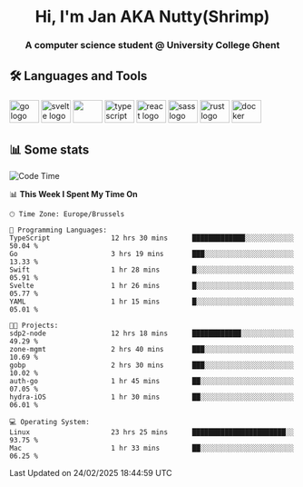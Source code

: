 <h1 align="center">Hi, I'm Jan AKA Nutty(Shrimp)</h1>
<h3 align="center">A computer science student @ University College Ghent</h3>

<h2 align="left">🛠️ Languages and Tools</h2>

###

<div align="left">
  <img src="https://cdn.jsdelivr.net/gh/devicons/devicon/icons/go/go-original.svg" height="40" width="52" alt="go logo"  />
  <img src="https://cdn.jsdelivr.net/gh/devicons/devicon@latest/icons/svelte/svelte-original.svg"  height="40" width="52" alt="svelte logo" />
  <img src="https://cdn.jsdelivr.net/gh/devicons/devicon@latest/icons/tailwindcss/tailwindcss-original.svg" height="40" width="52" />
  <img src="https://cdn.jsdelivr.net/gh/devicons/devicon/icons/typescript/typescript-original.svg" height="40" width="52" alt="typescript logo"  />
  <img src="https://cdn.jsdelivr.net/gh/devicons/devicon/icons/react/react-original.svg" height="40" width="52" alt="react logo"  />
  <img src="https://cdn.jsdelivr.net/gh/devicons/devicon/icons/sass/sass-original.svg" height="40" width="52" alt="sass logo"  />
  <img src="https://cdn.jsdelivr.net/gh/devicons/devicon@latest/icons/rust/rust-original.svg" height="40" width="52" alt="rust logo" />
  <img src="https://cdn.jsdelivr.net/gh/devicons/devicon/icons/docker/docker-original.svg" height="40" width="52" alt="docker logo"  />
</div>

<h2>📊 Some stats</h2>

<!--START_SECTION:waka-->
![Code Time](http://img.shields.io/badge/Code%20Time-5%2C659%20hrs%2053%20mins-blue)

📊 **This Week I Spent My Time On** 

```text
🕑︎ Time Zone: Europe/Brussels

💬 Programming Languages: 
TypeScript               12 hrs 30 mins      █████████████░░░░░░░░░░░░   50.04 % 
Go                       3 hrs 19 mins       ███░░░░░░░░░░░░░░░░░░░░░░   13.33 % 
Swift                    1 hr 28 mins        █░░░░░░░░░░░░░░░░░░░░░░░░   05.91 % 
Svelte                   1 hr 26 mins        █░░░░░░░░░░░░░░░░░░░░░░░░   05.77 % 
YAML                     1 hr 15 mins        █░░░░░░░░░░░░░░░░░░░░░░░░   05.01 % 

🐱‍💻 Projects: 
sdp2-node                12 hrs 18 mins      ████████████░░░░░░░░░░░░░   49.29 % 
zone-mgmt                2 hrs 40 mins       ███░░░░░░░░░░░░░░░░░░░░░░   10.69 % 
gobp                     2 hrs 30 mins       ███░░░░░░░░░░░░░░░░░░░░░░   10.02 % 
auth-go                  1 hr 45 mins        ██░░░░░░░░░░░░░░░░░░░░░░░   07.05 % 
hydra-iOS                1 hr 30 mins        ██░░░░░░░░░░░░░░░░░░░░░░░   06.01 % 

💻 Operating System: 
Linux                    23 hrs 25 mins      ███████████████████████░░   93.75 % 
Mac                      1 hr 33 mins        ██░░░░░░░░░░░░░░░░░░░░░░░   06.25 % 
```


 Last Updated on 24/02/2025 18:44:59 UTC
<!--END_SECTION:waka-->
